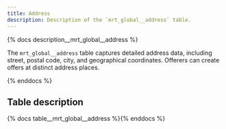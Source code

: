 ```yaml
---
title: Address
description: Description of the `mrt_global__address` table.
---
```


{% docs description__mrt_global__address %}

The `mrt_global__address` table captures detailed address data, including street, postal code, city, and geographical coordinates. Offerers can create offers at distinct address places.

{% enddocs %}

## Table description

{% docs table__mrt_global__address %}{% enddocs %}
